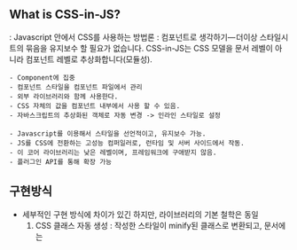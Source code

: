 ## What is CSS-in-JS?
 : Javascript 안에서 CSS를 사용하는 방법론
 : 컴포넌트로 생각하기— 더이상 스타일시트의 묶음을 유지보수 할 필요가 없습니다. CSS-in-JS는 CSS 모델을 문서 레벨이 아니라 컴포넌트 레벨로 추상화합니다(모듈성).

    - Component에 집중
    - 컴포넌트 스타일을 컴포넌트 파일에서 관리
    - 외부 라이브러리와 함께 사용한다.
    - CSS 자체의 값을 컴포넌트 내부에서 사용 할 수 있음.
    - 자바스크립트의 추상화된 객체로 자동 변경 -> 인라인 스타일로 설정

    - Javascript를 이용해서 스타일을 선언적이고, 유지보수 가능.
    - JS를 CSS에 전환하는 고성능 컴퍼일러로, 런타임 및 서버 사이드에서 작동.
    - 이 코어 라이브러리는 낮은 레벨이며, 프레임워크에 구애받지 않음.
    - 플러그인 API를 통해 확장 가능


## 구현방식
- 세부적인 구현 방식에 차이가 있긴 하지만, 라이브러리의 기본 철학은 동일
    1. CSS 클래스 자동 생성 :
    작성한 스타일이 minify된 클래스로 변환되고, 문서에는 <style> 로 삽입되어 사용
    2. 인라인 스타일로 생성 :
    작성한 스타일을 태그에 인라인 스타일로 직접 삽입 (인라인 스타일로 작성하는 방법과는 다릅니다.)

>   비교
>   > [inline-style]
>   > ```
>   > const textStyles = {
>   >   color: white,
>   >   backgroundColor: black
>   > }
>   > <p style={textStyles}>inline style!</p>
>   > ```
>   >
>   > [CSS-in-JS]
>   > ```
>   > import styled from 'styled-components';
>   >
>   > const Text = styled.div`
>   >   color: white,
>   >   background: black
>   > `
>   > <Text>Hello CSS-in-JS</Text>
>   > ```

## css-in-js 의 장점
1. 컴포넌트로 생각하기 — 더이상 스타일시트의 묶음을 유지보수 할 필요가 없습니다. <br>
    CSS-in-JS는 CSS 모델을 문서 레벨이 아니라 컴포넌트 레벨로 추상화합니다(모듈성).
2. CSS-in-JS는 JavaScript 환경을 최대한 활용하여 CSS를 향상시킵니다.
3. "진정한 분리 법칙" — 스코프가 있는 선택자로는 충분하지 않습니다. <br>
CSS에는 명시적으로 정의 하지 않은 경우, 부모 요소에서 자동으로 상속되는 속성이 있습니다.<br> jss-isolate 플러그인 덕분에 JSS 규칙은 부모 요소의 속성을 상속하지 않습니다.
4. 스코프가 있는 선택자 — CSS는 하나의 전역 네임스페이스만 있습니다. <br>
복잡한 애플리케이션 내에서 선택자 충돌을 피할 수 없습니다. <br>
BEM과 같은 네이밍 컨벤션은 한 프로젝트 내에서는 도움이 되지만, 서드파티 코드를 통합할 때는 도움이 되지 않습니다.<br> JSS는 JSON으로 표현된 것을 CSS로 컴파일 할 때, 기본적으로 고유한 이름을 생성합니다.
5. 벤더 프리픽스 — 생성된 CSS 규칙은 자동적으로 벤더 프리픽스가 붙어있으므로 생각할 필요가 없습니다.
6. 코드 공유 — JavaScript와 CSS사이에 상수와 함수를 쉽게 공유할 수 있습니다.
7. 현재 화면에 사용중인 스타일만 DOM에 있습니다(react-jss).
8. 죽은 코드 제거
9. CSS 유닛 테스트!


## css-in-js 라이브러리 종류
| Styled Components | ![Styled Components](./img/Styled_Components.png) |
|-------------------|---------------------------------------------------|
| JSS-React         | ![Styled Components](./img/jss.png)               |
| glamorous         | ![Styled Components](./img/glamorous.png)         |
| Radium            | ![Styled Components](./img/radium.png)            |
| Stylotron         | ![Styled Components](./img/styletron.png)         |

- Radium
    - (inline style 방식, React에서 사용합니다.)
- JSS
    - (Framework 관계없이 사용가능, material-ui 에서 사용합니다.)
- Styled-components
    - (현재 가장 인기가 많습니다. 컴포넌트 기반 Framework에 최적화되어 있습니다.)